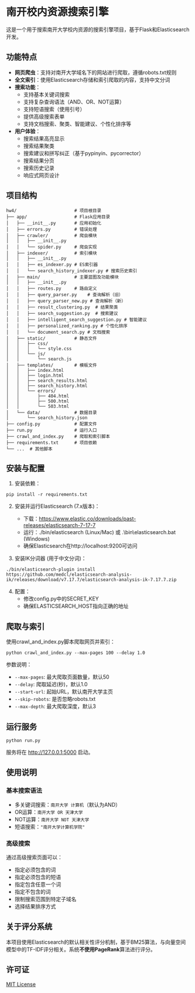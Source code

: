 # 南开校内资源搜索引擎

这是一个用于搜索南开大学校内资源的搜索引擎项目，基于Flask和Elasticsearch开发。

## 功能特点

- **网页爬虫**：支持对南开大学域名下的网站进行爬取，遵循robots.txt规则
- **全文索引**：使用Elasticsearch存储和索引爬取的内容，支持中文分词
- **搜索功能**：
  - 支持基本关键词搜索
  - 支持复杂查询语法（AND、OR、NOT运算）
  - 支持短语搜索（使用引号）
  - 提供高级搜索表单
  - 支持文档搜索、聚类、智能建议、个性化排序等
- **用户体验**：
  - 搜索结果高亮显示
  - 搜索结果聚类
  - 搜索建议和拼写纠正（基于pypinyin、pycorrector）
  - 搜索结果分页
  - 搜索历史记录
  - 响应式网页设计

## 项目结构

```
hw4/                      # 项目根目录
├── app/                  # Flask应用目录
│   ├── __init__.py       # 应用初始化
│   ├── errors.py         # 错误处理
│   ├── crawler/          # 爬虫模块
│   │   ├── __init__.py
│   │   └── spider.py     # 爬虫实现
│   ├── indexer/          # 索引模块
│   │   ├── __init__.py
│   │   ├── es_indexer.py # ES索引器
│   │   └── search_history_indexer.py # 搜索历史索引
│   ├── main/             # 主要蓝图及功能模块
│   │   ├── __init__.py
│   │   ├── routes.py     # 路由定义
│   │   ├── query_parser.py    # 查询解析（旧）
│   │   ├── query_parser_new.py # 查询解析（新）
│   │   ├── result_clustering.py  # 结果聚类
│   │   ├── search_suggestion.py  # 搜索建议
│   │   ├── intelligent_search_suggestion.py # 智能建议
│   │   ├── personalized_ranking.py # 个性化排序
│   │   └── document_search.py # 文档搜索
│   ├── static/           # 静态文件
│   │   ├── css/
│   │   │   └── style.css
│   │   └── js/
│   │       └── search.js
│   ├── templates/        # 模板文件
│   │   ├── index.html
│   │   ├── login.html
│   │   ├── search_results.html
│   │   ├── search_history.html
│   │   └── errors/
│   │       ├── 404.html
│   │       ├── 500.html
│   │       └── 503.html
│   └── data/             # 数据目录
│       └── search_history.json
├── config.py             # 配置文件
├── run.py                # 运行入口
├── crawl_and_index.py    # 爬取和索引脚本
├── requirements.txt      # 项目依赖
└── ...  # 其他脚本
```

## 安装与配置

1. 安装依赖：
```
pip install -r requirements.txt
```

2. 安装并运行Elasticsearch (7.x版本)：
   - 下载：https://www.elastic.co/downloads/past-releases/elasticsearch-7-17-7
   - 运行：./bin/elasticsearch (Linux/Mac) 或 .\bin\elasticsearch.bat (Windows)
   - 确保Elasticsearch在http://localhost:9200可访问

3. 安装IK分词器 (用于中文分词)：
```
./bin/elasticsearch-plugin install https://github.com/medcl/elasticsearch-analysis-ik/releases/download/v7.17.7/elasticsearch-analysis-ik-7.17.7.zip
```

4. 配置：
   - 修改config.py中的SECRET_KEY
   - 确保ELASTICSEARCH_HOST指向正确的地址

## 爬取与索引

使用crawl_and_index.py脚本爬取网页并索引：

```
python crawl_and_index.py --max-pages 100 --delay 1.0
```

参数说明：
- `--max-pages`: 最大爬取页面数量，默认50
- `--delay`: 爬取延迟(秒)，默认1.0
- `--start-url`: 起始URL，默认南开大学主页
- `--skip-robots`: 是否忽略robots.txt
- `--max-depth`: 最大爬取深度，默认3

## 运行服务

```
python run.py
```

服务将在 http://127.0.0.1:5000 启动。

## 使用说明

### 基本搜索语法
- 多关键词搜索：`南开大学 计算机`（默认为AND）
- OR运算：`南开大学 OR 天津大学`
- NOT运算：`南开大学 NOT 天津大学`
- 短语搜索：`"南开大学计算机学院"`

### 高级搜索
通过高级搜索页面可以：
- 指定必须包含的词
- 指定必须包含的短语
- 指定包含任意一个词
- 指定不包含的词
- 限制搜索范围到特定子域名
- 选择结果排序方式

## 关于评分系统

本项目使用Elasticsearch的默认相关性评分机制，基于BM25算法，与向量空间模型中的TF-IDF评分相关。系统**不使用PageRank**算法进行评分。

## 许可证

[MIT License](LICENSE)
